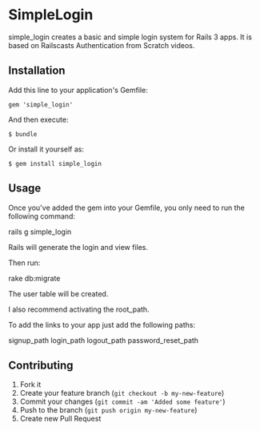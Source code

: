 # SimpleLogin

simple_login creates a basic and simple login system for Rails 3 apps. It is based on Railscasts Authentication from Scratch videos.

## Installation

Add this line to your application's Gemfile:

    gem 'simple_login'

And then execute:

    $ bundle

Or install it yourself as:

    $ gem install simple_login

## Usage

Once you've added the gem into your Gemfile, you only need to run the following command:

rails g simple_login

Rails will generate the login and view files.

Then run:

rake db:migrate

The user table will be created.

I also recommend activating the root_path.

To add the links to your app just add the following paths:

signup_path
login_path
logout_path
password_reset_path

## Contributing

1. Fork it
2. Create your feature branch (`git checkout -b my-new-feature`)
3. Commit your changes (`git commit -am 'Added some feature'`)
4. Push to the branch (`git push origin my-new-feature`)
5. Create new Pull Request
